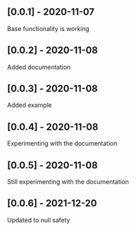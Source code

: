 ## [0.0.1] - 2020-11-07

Base functionality is working

## [0.0.2] - 2020-11-08

Added documentation

## [0.0.3] - 2020-11-08

Added example

## [0.0.4] - 2020-11-08

Experimenting with the documentation

## [0.0.5] - 2020-11-08

Still experimenting with the documentation

## [0.0.6] - 2021-12-20

Updated to null safety
